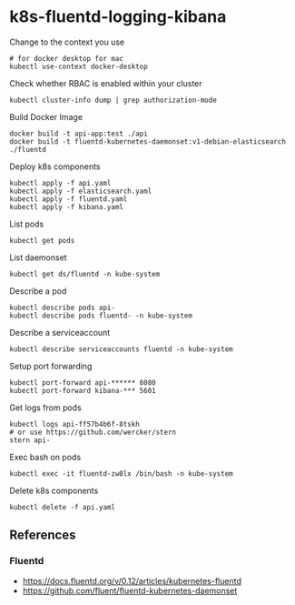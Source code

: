 # k8s-fluentd-logging-kibana

Change to the context you use

    # for docker desktop for mac
    kubectl use-context docker-desktop

Check whether RBAC is enabled within your cluster

    kubectl cluster-info dump | grep authorization-mode

Build Docker Image

    docker build -t api-app:test ./api
    docker build -t fluentd-kubernetes-daemonset:v1-debian-elasticsearch ./fluentd

Deploy k8s components

    kubectl apply -f api.yaml
    kubectl apply -f elasticsearch.yaml
    kubectl apply -f fluentd.yaml
    kubectl apply -f kibana.yaml

List pods

    kubectl get pods

List daemonset

    kubectl get ds/fluentd -n kube-system

Describe a pod

    kubectl describe pods api-
    kubectl describe pods fluentd- -n kube-system

Describe a serviceaccount

    kubectl describe serviceaccounts fluentd -n kube-system

Setup port forwarding

    kubectl port-forward api-****** 8080
    kubectl port-forward kibana-*** 5601

Get logs from pods

    kubectl logs api-ff57b4b6f-8tskh
    # or use https://github.com/wercker/stern
    stern api-

Exec bash on pods

    kubectl exec -it fluentd-zw8lx /bin/bash -n kube-system

Delete k8s components

    kubectl delete -f api.yaml

## References
### Fluentd
- https://docs.fluentd.org/v/0.12/articles/kubernetes-fluentd
- https://github.com/fluent/fluentd-kubernetes-daemonset
